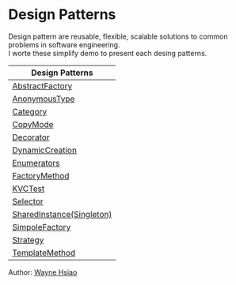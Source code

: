 Design Patterns
====================
Design pattern are reusable, flexible, scalable solutions to common problems in software engineering.  
I worte these simplify demo to present each desing patterns.

|Design Patterns|
|---|
|[AbstractFactory](AbstractFactory)|
|[AnonymousType](AnonymousType)|
|[Category](Category)|
|[CopyMode](CopyMode)|
|[Decorator](Decorator)|
|[DynamicCreation](DynamicCreation)|
|[Enumerators](Enumerators)|
|[FactoryMethod](FactoryMethod)|
|[KVCTest](KVCTest)|
|[Selector](Selector)|
|[SharedInstance(Singleton)](SharedInstance(Singleton))|
|[SimpoleFactory](SimpoleFactory)|
|[Strategy](Strategy)|
|[TemplateMethod](TemplateMethod)|

Author: [Wayne Hsiao](chronicqazxc@gmail.com)
